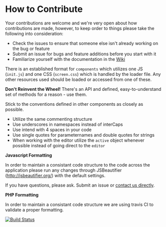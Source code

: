 # How to Contribute

Your contributions are welcome and we're very open about how contributions are made, however, to keep order to things please take the following into consideration:

* Check the issues to ensure that someone else isn't already working on the bug or feature
* Submit an issue for bugs and feature additions before you start with it
* Familiarize yourself with the documentation in the [Wiki](https://github.com/Codiad/Codiad/wiki)

There is an established format for `components` which utilizes one JS (`init.js`) and one CSS (`screen.css`) which is handled by the loader file. Any other resources used should be loaded or accessed from one of these.

**Don't Reinvent the Wheel!** There's an API and defined, easy-to-understand set of methods for a reason - use them.

Stick to the conventions defined in other components as closely as possible. 

* Utilize the same commenting structure
* Use underscores in namespaces instead of interCaps
* Use intend with 4 spaces in your code
* Use single quotes for parameternames and double quotes for strings 
* When working with the editor utilize the `active` object whenever possible instead of going direct to the `editor`

**Javascript Formatting**

In order to maintain a consistant code structure to the code across the application please run any changes through JSBeautifier (http://jsbeautifier.org/) with the default settings.

If you have questions, please ask. Submit an issue or [contact us directly](mailto:dev@codiad.com). 

**PHP Formatting**

In order to maintain a consistant code structure we are using travis CI to validate a proper formatting.

[![Build Status](https://travis-ci.org/Codiad/Codiad.svg?branch=master)](https://travis-ci.org/Codiad/Codiad)
